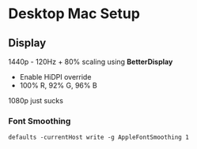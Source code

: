 # Desktop Mac Setup

## Display

1440p - 120Hz + 80% scaling using **BetterDisplay**
- Enable HiDPI override
- 100% R, 92% G, 96% B

1080p just sucks

### Font Smoothing

`defaults -currentHost write -g AppleFontSmoothing 1`
